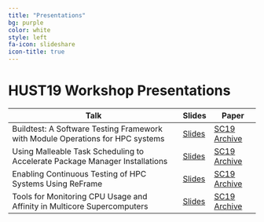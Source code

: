 ```yaml
---
title: "Presentations"
bg: purple
color: white
style: left
fa-icon: slideshare
icon-title: true
---
```


# HUST19 Workshop Presentations

 Talk | Slides | Paper
------|--------|-------
Buildtest: A Software Testing Framework with Module Operations for HPC systems | [Slides]() | [SC19 Archive](https://sc19.supercomputing.org/proceedings/workshops/workshop_pages/ws_hust103.html)
Using Malleable Task Scheduling to Accelerate Package Manager Installations | [Slides]() | [SC19 Archive](https://sc19.supercomputing.org/proceedings/workshops/workshop_pages/ws_hust106.html)
Enabling Continuous Testing of HPC Systems Using ReFrame | [Slides]() | [SC19 Archive](https://sc19.supercomputing.org/proceedings/workshops/workshop_pages/ws_hust104.html)
Tools for Monitoring CPU Usage and Affinity in Multicore Supercomputers | [Slides]() | [SC19 Archive](https://sc19.supercomputing.org/proceedings/workshops/workshop_pages/ws_hust101.html)
